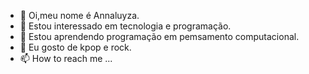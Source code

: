 - 👋 Oi,meu nome é Annaluyza.
- 👀 Estou interessado em tecnologia e programação.
- 🌱 Estou aprendendo programação em pemsamento computacional.
- 💞️ Eu gosto de kpop e rock.
- 📫 How to reach me ...

<!---
Annaluyza2007/Annaluyza2007 is a ✨ special ✨ repository because its `README.md` (this file) appears on your GitHub profile.
You can click the Preview link to take a look at your changes.
--->
